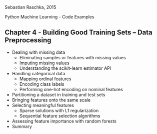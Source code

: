 Sebastian Raschka, 2015

Python Machine Learning - Code Examples

## Chapter 4 - Building Good Training Sets – Data Preprocessing

- Dealing with missing data
  - Eliminating samples or features with missing values
  - Imputing missing values
  - Understanding the scikit-learn estimator API
- Handling categorical data
  - Mapping ordinal features
  - Encoding class labels
  - Performing one-hot encoding on nominal features
- Partitioning a dataset in training and test sets
- Bringing features onto the same scale
- Selecting meaningful features
  - Sparse solutions with L1 regularization
  - Sequential feature selection algorithms
- Assessing feature importance with random forests
- Summary